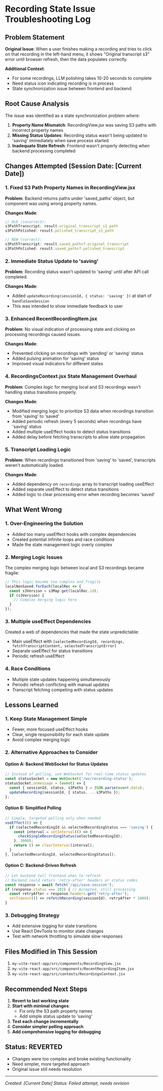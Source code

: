 # Recording State Issue Troubleshooting Log

## Problem Statement

**Original Issue**: When a user finishes making a recording and tries to click on that recording in the left-hand menu, it shows "Original transcript s3" error until browser refresh, then the data populates correctly.

**Additional Context**: 
- For some recordings, LLM polishing takes 10-20 seconds to complete
- Need status icon indicating recording is in process
- State synchronization issue between frontend and backend

## Root Cause Analysis

The issue was identified as a state synchronization problem where:
1. **Property Name Mismatch**: RecordingView.jsx was saving S3 paths with incorrect property names
2. **Missing Status Updates**: Recording status wasn't being updated to 'saving' immediately when save process started
3. **Inadequate State Refresh**: Frontend wasn't properly detecting when backend processing completed

## Changes Attempted (Session Date: [Current Date])

### 1. Fixed S3 Path Property Names in RecordingView.jsx
**Problem**: Backend returns paths under 'saved_paths' object, but component was using wrong property names.

**Changes Made**:
```javascript
// OLD (incorrect):
s3PathTranscript: result.original_transcript_s3_path
s3PathPolished: result.polished_transcript_s3_path

// NEW (correct):
s3PathTranscript: result.saved_paths?.original_transcript
s3PathPolished: result.saved_paths?.polished_transcript
```

### 2. Immediate Status Update to 'saving'
**Problem**: Recording status wasn't updated to 'saving' until after API call completed.

**Changes Made**:
- Added `updateRecording(sessionId, { status: 'saving' })` at start of `handleSaveSession`
- This was intended to show immediate feedback to user

### 3. Enhanced RecentRecordingItem.jsx
**Problem**: No visual indication of processing state and clicking on processing recordings caused issues.

**Changes Made**:
- Prevented clicking on recordings with 'pending' or 'saving' status
- Added pulsing animation for 'saving' status
- Improved visual indicators for different states

### 4. RecordingsContext.jsx State Management Overhaul
**Problem**: Complex logic for merging local and S3 recordings wasn't handling status transitions properly.

**Changes Made**:
- Modified merging logic to prioritize S3 data when recordings transition from 'saving' to 'saved'
- Added periodic refresh (every 5 seconds) when recordings have 'saving' status
- Added multiple useEffect hooks to detect status transitions
- Added delay before fetching transcripts to allow state propagation

### 5. Transcript Loading Logic
**Problem**: When recordings transitioned from 'saving' to 'saved', transcripts weren't automatically loaded.

**Changes Made**:
- Added dependency on `recordings` array to transcript loading useEffect
- Added separate useEffect to detect status transitions
- Added logic to clear processing error when recording becomes 'saved'

## What Went Wrong

### 1. Over-Engineering the Solution
- Added too many useEffect hooks with complex dependencies
- Created potential infinite loops and race conditions
- Made the state management logic overly complex

### 2. Merging Logic Issues
The complex merging logic between local and S3 recordings became fragile:
```javascript
// This logic became too complex and fragile
localNonSaved.forEach(localRec => {
  const s3Version = s3Map.get(localRec.id);
  if (s3Version) {
    // Complex merging logic here
  }
});
```

### 3. Multiple useEffect Dependencies
Created a web of dependencies that made the state unpredictable:
- Main useEffect with `[selectedRecordingId, recordings, fetchTranscriptContent, selectedTranscriptError]`
- Separate useEffect for status transitions
- Periodic refresh useEffect

### 4. Race Conditions
- Multiple state updates happening simultaneously
- Periodic refresh conflicting with manual updates
- Transcript fetching competing with status updates

## Lessons Learned

### 1. Keep State Management Simple
- Fewer, more focused useEffect hooks
- Clear, single responsibility for each state update
- Avoid complex merging logic

### 2. Alternative Approaches to Consider

#### Option A: Backend WebSocket for Status Updates
```javascript
// Instead of polling, use WebSocket for real-time status updates
const statusSocket = new WebSocket('/ws/recording-status');
statusSocket.onmessage = (event) => {
  const { sessionId, status, s3Paths } = JSON.parse(event.data);
  updateRecording(sessionId, { status, ...s3Paths });
};
```

#### Option B: Simplified Polling
```javascript
// Simple, targeted polling only when needed
useEffect(() => {
  if (selectedRecordingId && selectedRecordingStatus === 'saving') {
    const interval = setInterval(() => {
      checkSingleRecordingStatus(selectedRecordingId);
    }, 3000);
    return () => clearInterval(interval);
  }
}, [selectedRecordingId, selectedRecordingStatus]);
```

#### Option C: Backend-Driven Refresh
```javascript
// Let backend tell frontend when to refresh
// Backend could return 'retry-after' headers or status codes
const response = await fetch('/api/save-session');
if (response.status === 202) { // Accepted, still processing
  const retryAfter = response.headers.get('retry-after');
  setTimeout(() => refetchRecording(sessionId), retryAfter * 1000);
}
```

### 3. Debugging Strategy
- Add extensive logging for state transitions
- Use React DevTools to monitor state changes
- Test with network throttling to simulate slow responses

## Files Modified in This Session
1. `my-vite-react-app/src/components/RecordingView.jsx`
2. `my-vite-react-app/src/components/RecentRecordingItem.jsx`
3. `my-vite-react-app/src/contexts/RecordingsContext.jsx`

## Recommended Next Steps

1. **Revert to last working state**
2. **Start with minimal changes**:
   - Fix only the S3 path property names
   - Add simple status update to 'saving'
3. **Test each change incrementally**
4. **Consider simpler polling approach**
5. **Add comprehensive logging for debugging**

## Status: REVERTED
- Changes were too complex and broke existing functionality
- Need simpler, more targeted approach
- Original issue still needs resolution

---
*Created: [Current Date]*
*Status: Failed attempt, needs revision*